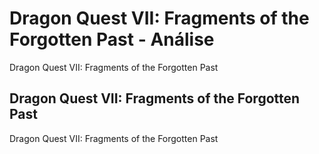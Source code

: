 ---
---

# Dragon Quest VII: Fragments of the Forgotten Past - Análise

Dragon Quest VII: Fragments of the Forgotten Past

## Dragon Quest VII: Fragments of the Forgotten Past

Dragon Quest VII: Fragments of the Forgotten Past
